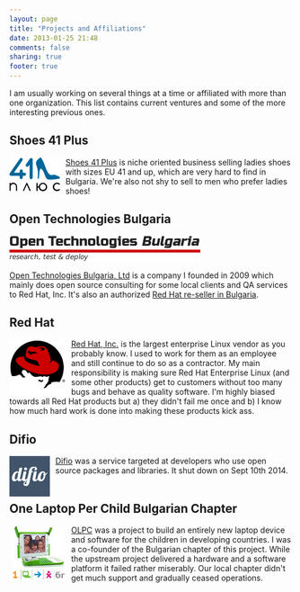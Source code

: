 ```yaml
---
layout: page
title: "Projects and Affiliations"
date: 2013-01-25 21:48
comments: false
sharing: true
footer: true
---
```


I am usually working on several things at a time or affiliated with more than one
organization. This list contains current ventures and some of the more interesting
previous ones.


Shoes 41 Plus
--------------

<img style="float: left; margin-right: 10px;" src="/images/logos/obuvki41plus.png" alt="obuvki41plus" />

[Shoes 41 Plus](http://obuvki41plus.com) is niche oriented business selling ladies shoes with
sizes EU 41 and up, which are very hard to find in Bulgaria. We're also not shy to sell to men
who prefer ladies shoes!
<br />


Open Technologies Bulgaria
---------------------------

!["OTB"](/images/logos/otb.png "OTB")

[Open Technologies Bulgaria, Ltd](http://otb.bg) is a company I founded in 2009 which
mainly does open source consulting for some local clients and QA services to Red Hat, Inc. It's
also an authorized
[Red Hat re-seller in Bulgaria](http://redhat.force.com/finder/PFPartnerDetail?id=0016000000LxykhAAB).


Red Hat
-------

<img style="float: left; margin-right: 10px;" src="/images/logos/redhat.png" alt="RedHat" />

[Red Hat, Inc.](http://redhat.com) is the largest enterprise Linux vendor as you probably know.
I used to work for them as an employee and still continue to do so as a contractor. My main responsibility
is making sure Red Hat Enterprise Linux (and some other products) get to customers without too
many bugs and behave as quality software. I'm highly biased towards all Red Hat products but
a) they didn't fail me once and b) I know how much hard work is done into making these products
kick ass.



Difio
-----

<img style="float: left; margin-right: 10px;" src="/images/logos/difio.png" alt="Difio" />

[Difio](http://www.dif.io) was a service targeted at developers
who use open source packages and libraries. It shut down on Sept 10th 2014.
<br /><br />

One Laptop Per Child Bulgarian Chapter
--------------------------------------

<img style="float: left; margin-right: 10px;" src="/images/logos/olpcbg.png" alt="OLPC.bg" />

[OLPC](http://laptop.org) was a project to build an entirely new laptop device and software for the children
in developing countries. I was a co-founder of the Bulgarian chapter of this project.
While the upstream project delivered a hardware and a software platform it failed rather miserably.
Our local chapter didn't get much support and gradually ceased operations.

